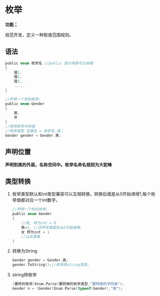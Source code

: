 # 枚举

**功能；**

规范开发，定义一种取值范围规则。

## 语法

```c
public enum 枚举名 //public 部分场景可以省略
{
    值1,
    值2,
    值3,
    .....
}

//声明一个性别枚举。    
public enum Gender
{
    男,
    女
}
//使用枚举中的值
//枚举类型 变量名 = 枚举名.值；
Gender gender = Gender.男;
```

## 声明位置

**声明到类的外面，名称空间中。枚举名命名规则为大驼峰**

## 类型转换

1. 枚举类型默认和int类型兼容可以互相转换。转换后值是从0开始递增1,每个枚举值都对应一个int数字。

   ```c
   //声明一个性别枚举。
   public enum Gender
   {
       //男, 转为int = 0
       男=2, //这样写值就会从2开始递增。
       女 转为int = 1 
       //以此类推
   }
   ```

1. 转换为String

   ```c
   Gender gender = Gender.男;
   gender.ToString();//枚举转string类型。
   ```

2. string转枚举

   ```c
   (要转的枚举)Enum.Parse(要转换的枚举类型,"要转换的字符串");
   Gender n = (Gender)Enum.Parse(typeof(Gender),"男");
   ```